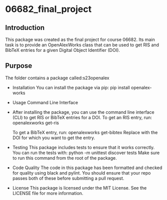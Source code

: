 # 06682_final_project

## Introduction
This package was created as the final project for course 06682. Its main task is to provide an OpenAlexWorks class that can be used to get 
RIS and BibTeX entries for a given Digital Object Identifier (DOI).

## Purpose

The folder contains a package called:s23openalex

- Installation
  You can install the package via pip: pip install openalex-works
- Usage
  Command Line Interface
- After installing the package, you can use the command line interface (CLI) to get RIS or BibTeX entries for a DOI. To get an RIS entry, run:
  openalexworks get-ris <doi>
  
  To get a BibTeX entry, run:
  openalexworks get-bibtex <doi>
  Replace <doi> with the DOI for which you want to get the entry.


- Testing
  This package includes tests to ensure that it works correctly. You can run the tests with:
  python -m unittest discover tests
  Make sure to run this command from the root of the package.

- Code Quality
  The code in this package has been formatted and checked for quality using black and pylint. You should ensure that your repo passes both of these before submitting a pull request.

- License
  This package is licensed under the MIT License. See the LICENSE file for more information.

